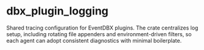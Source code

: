 # dbx_plugin_logging

Shared tracing configuration for EventDBX plugins. The crate centralizes log setup,
including rotating file appenders and environment-driven filters, so each agent can
adopt consistent diagnostics with minimal boilerplate.
